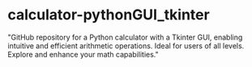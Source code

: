 # calculator-pythonGUI_tkinter
 "GitHub repository for a Python calculator with a Tkinter GUI, enabling intuitive and efficient arithmetic operations. Ideal for users of all levels. Explore and enhance your math capabilities."
